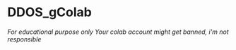 # DDOS_gColab
*For educational purpose only*
*Your colab account might get banned, i'm not responsible*
